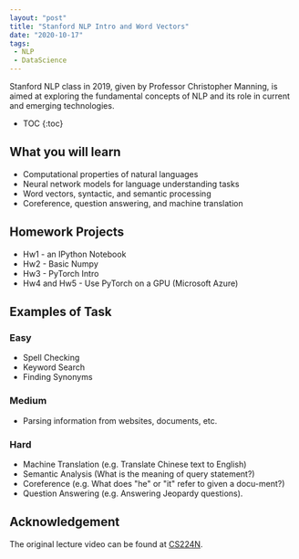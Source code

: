 ```yaml
---
layout: "post"
title: "Stanford NLP Intro and Word Vectors"
date: "2020-10-17"
tags:
 - NLP
 - DataScience
---
```


Stanford NLP class in 2019, given by Professor Christopher Manning, is aimed at exploring the fundamental concepts of NLP and its role in current and emerging technologies. 

* TOC
{:toc}

## What you will learn

*  Computational properties of natural languages
* Neural network models for language understanding tasks
* Word vectors, syntactic, and semantic processing
*  Coreference, question answering, and machine translation


## Homework Projects

* Hw1 - an IPython Notebook
* Hw2 - Basic Numpy
* Hw3 - PyTorch Intro
* Hw4 and Hw5 - Use PyTorch on a GPU (Microsoft Azure) 

## Examples of Task

### Easy
* Spell Checking
* Keyword Search
* Finding Synonyms

### Medium
* Parsing information from websites, documents, etc.

### Hard

* Machine Translation (e.g. Translate Chinese text to English)
* Semantic Analysis (What is the meaning of query statement?)
* Coreference (e.g. What does "he" or "it" refer to given a docu-ment?)
* Question Answering (e.g. Answering Jeopardy questions).


## Acknowledgement
The original lecture video can be found at [CS224N](https://www.youtube.com/watch?v=8rXD5-xhemo&list=PLoROMvodv4rOhcuXMZkNm7j3fVwBBY42z).
